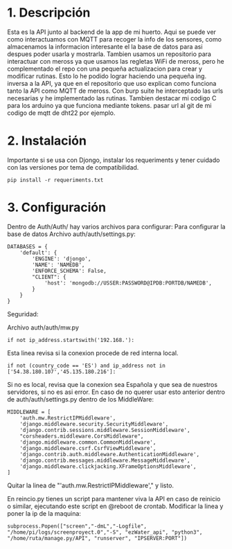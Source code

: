 # 1. **Descripción**
 Esta es la API junto al backend de la app de mi huerto. Aqui se puede ver como interactuamos con MQTT para recoger la info de los sensores, como almacenamos la informacion interesante el la base de datos para asi despues poder usarla y mostrarla.
 Tambien usamos un repositorio para interactuar con meross ya que usamos las regletas WiFi de meross, pero he complementado el repo con una pequeña actualizacion para crear y modificar rutinas. Esto lo he podido lograr haciendo una pequeña ing. inversa a la API, ya que en el repositorio que uso explican como funciona tanto la API como MQTT de meross. Con burp suite he interceptado las urls necesarias y he implementado las rutinas.
 Tambien destacar mi codigo C para los arduino ya que funciona mediante tokens. pasar url al git de mi codigo de mqtt de dht22 por ejemplo.

 # 2. **Instalación**

 Importante si se usa con Djongo, instalar los requeriments y tener cuidado con las versiones por tema de compatibilidad.
 ```
pip install -r requeriments.txt
```
# 3. **Configuración**
Dentro de Auth/Auth/ hay varios archivos para configurar:
Para configurar la base de datos
Archivo auth/auth/settings.py:
```
DATABASES = {
    'default': {
        'ENGINE': 'djongo',
        'NAME': 'NAMEDB',
        'ENFORCE_SCHEMA': False,
        "CLIENT": {
            'host': 'mongodb://USSER:PASSWORD@IPDB:PORTDB/NAMEDB',
        }
    }
}

```

Seguridad:

Archivo auth/auth/mw.py
```
if not ip_address.startswith('192.168.'):
```
Esta linea revisa si la conexion procede de red interna local.

```
if not (country_code == 'ES') and ip_address not in ['54.38.180.107','45.135.180.216']:
```
Si no es local, revisa que la conexion sea Española y que sea de nuestros servidores, si no es asi error.
En caso de no querer usar esto anterior dentro de auth/auth/settings.py dentro de los MiddleWare:
```
MIDDLEWARE = [
    'auth.mw.RestrictIPMiddleware',
    'django.middleware.security.SecurityMiddleware',
    'django.contrib.sessions.middleware.SessionMiddleware',
    "corsheaders.middleware.CorsMiddleware",
    'django.middleware.common.CommonMiddleware',
    'django.middleware.csrf.CsrfViewMiddleware',
    'django.contrib.auth.middleware.AuthenticationMiddleware',
    'django.contrib.messages.middleware.MessageMiddleware',
    'django.middleware.clickjacking.XFrameOptionsMiddleware',
]
```
Quitar la linea de "'auth.mw.RestrictIPMiddleware'," y listo.


En reincio.py tienes un script para mantener viva la API en caso de reinicio o similar, ejecutando este script en @reboot de crontab.
Modificar la linea y poner la ip de la maquina:
```
subprocess.Popen(["screen","-dmL","-Logfile", "/home/pi/logs/screenproyect.0","-S", "ezWater_api", "python3", "/home/ruta/manage.py/API", "runserver", "IPSERVER:PORT"])
```
